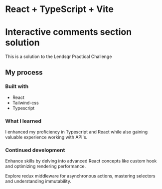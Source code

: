 # React + TypeScript + Vite

# Interactive comments section solution

This is a solution to the Lendsqr Practical Challenge 


## My process

### Built with

- React
- Tailwind-css
- Typescript


### What I learned

I enhanced my proficiency in Typescript and React while also gaining valuable experience working with API's.

### Continued development

Enhance skills by delving into advanced React concepts like custom hook and optimizing rendering performance.

Explore redux middleware for asynchronous actions, mastering selectors and understanding immutability.
